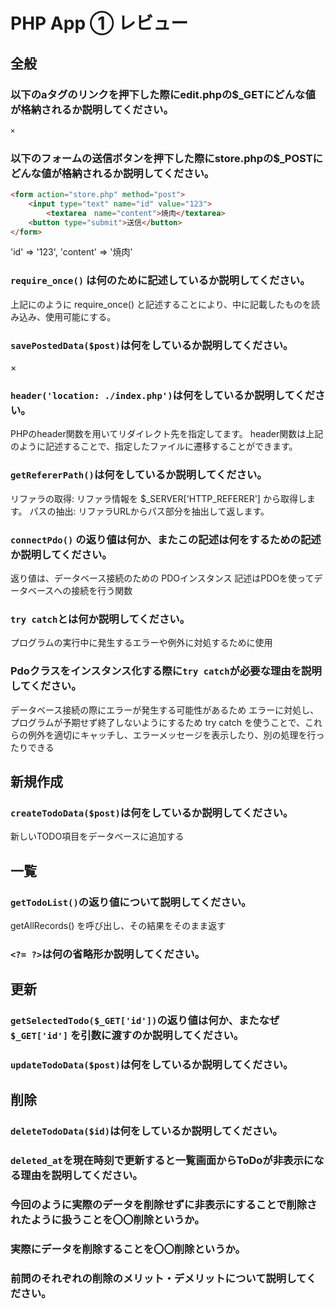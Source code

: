 # PHP App ① レビュー

## 全般

### 以下のaタグのリンクを押下した際にedit.phpの$_GETにどんな値が格納されるか説明してください。

```html
×
```

### 以下のフォームの送信ボタンを押下した際にstore.phpの$_POSTにどんな値が格納されるか説明してください。

```html
<form action="store.php" method="post">
    <input type="text" name="id" value="123">
		<textarea　name="content">焼肉</textarea>
    <button type="submit">送信</button>
</form>
```
'id' => '123',
'content' => '焼肉'


### `require_once()` は何のために記述しているか説明してください。

上記にのように require_once() と記述することにより、中に記載したものを読み込み、使用可能にする。

### `savePostedData($post)`は何をしているか説明してください。
×

### `header('location: ./index.php')`は何をしているか説明してください。

PHPのheader関数を用いてリダイレクト先を指定してます。
header関数は上記のように記述することで、指定したファイルに遷移することができます。


### `getRefererPath()`は何をしているか説明してください。
リファラの取得: リファラ情報を $_SERVER['HTTP_REFERER'] から取得します。
パスの抽出: リファラURLからパス部分を抽出して返します。

### `connectPdo()` の返り値は何か、またこの記述は何をするための記述か説明してください。
返り値は、データベース接続のための PDOインスタンス
記述はPDOを使ってデータベースへの接続を行う関数

### `try catch`とは何か説明してください。
プログラムの実行中に発生するエラーや例外に対処するために使用

### Pdoクラスをインスタンス化する際に`try catch`が必要な理由を説明してください。
データベース接続の際にエラーが発生する可能性があるため
エラーに対処し、プログラムが予期せず終了しないようにするため
try catch を使うことで、これらの例外を適切にキャッチし、エラーメッセージを表示したり、別の処理を行ったりできる
## 新規作成

### `createTodoData($post)`は何をしているか説明してください。
新しいTODO項目をデータベースに追加する

## 一覧

### `getTodoList()`の返り値について説明してください。
getAllRecords() を呼び出し、その結果をそのまま返す

### `<?= ?>`は何の省略形か説明してください。
<?php echo ?> 



## 更新

### `getSelectedTodo($_GET['id'])`の返り値は何か、またなぜ`$_GET['id']` を引数に渡すのか説明してください。

### `updateTodoData($post)`は何をしているか説明してください。

## 削除

### `deleteTodoData($id)`は何をしているか説明してください。

### `deleted_at`を現在時刻で更新すると一覧画面からToDoが非表示になる理由を説明してください。

### 今回のように実際のデータを削除せずに非表示にすることで削除されたように扱うことを〇〇削除というか。

### 実際にデータを削除することを〇〇削除というか。

### 前問のそれぞれの削除のメリット・デメリットについて説明してください。
